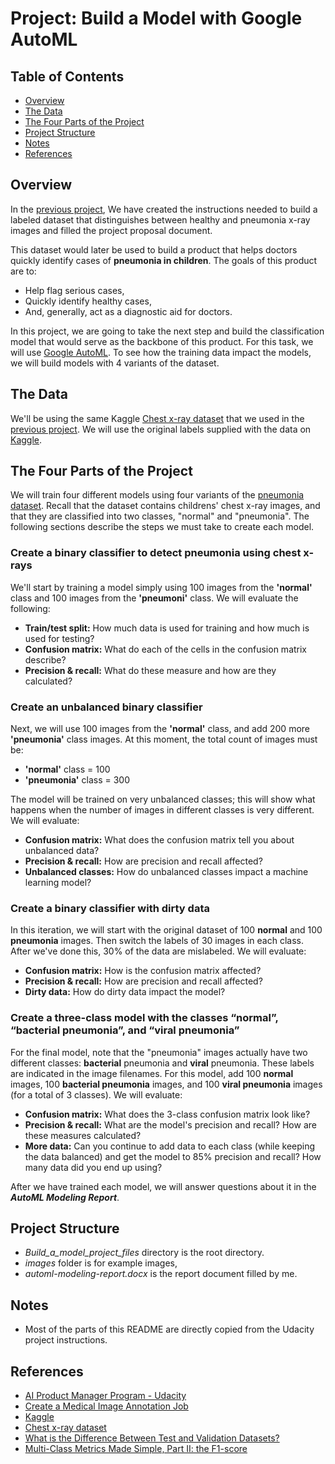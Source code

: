 #  Project: Build a Model with Google AutoML

## Table of Contents 

- [Overview](#overview)
- [The Data](#data)
- [The Four Parts of the Project](#parts)
- [Project Structure](#structure)
- [Notes](#notes)
- [References](#references)

## Overview  <a name="overview"/>

In the [previous project](https://github.com/ErkanHatipoglu/AI-Product-Manager-Nanodegree-Program/tree/main/1-%20Create%20a%20Medical%20Image%20Annotation%20Job), We have created the instructions needed to build a labeled dataset that distinguishes between healthy and pneumonia x-ray images and filled the project proposal document. 

This dataset would later be used to build a product that helps doctors quickly identify cases of **pneumonia in children**. The goals of this product are to:

- Help flag serious cases,
- Quickly identify healthy cases,
- And, generally, act as a diagnostic aid for doctors.

In this project, we are going to take the next step and build the classification model that would serve as the backbone of this product. For this task, we will use [Google AutoML](https://cloud.google.com/automl/). To see how the training data impact the models, we will build models with 4 variants of the dataset.

## The Data  <a name="data"/>

We'll be using the same Kaggle [Chest x-ray dataset](https://www.kaggle.com/paultimothymooney/chest-xray-pneumonia) that we used in the [previous project](https://github.com/ErkanHatipoglu/AI-Product-Manager-Nanodegree-Program/tree/main/1-%20Create%20a%20Medical%20Image%20Annotation%20Job). We will use the original labels supplied with the data on [Kaggle](https://www.kaggle.com).

## The Four Parts of the Project <a name="parts"/>

We will train four different models using four variants of the [pneumonia dataset](https://www.kaggle.com/paultimothymooney/chest-xray-pneumonia). Recall that the dataset contains childrens' chest x-ray images, and that they are classified into two classes, "normal" and "pneumonia". The following sections describe the steps we must take to create each model.

### Create a binary classifier to detect pneumonia using chest x-rays

We'll start by training a model simply using 100 images from the **'normal'** class and 100 images from the **'pneumoni'** class. We will evaluate the following:

- **Train/test split:** How much data is used for training and how much is used for testing?
- **Confusion matrix:** What do each of the cells in the confusion matrix describe?
- **Precision & recall:** What do these measure and how are they calculated?

### Create an unbalanced binary classifier

Next, we will use 100 images from the **'normal'** class, and add 200 more **'pneumonia'** class images. At this moment, the total count of images must be:

- **'normal'** class = 100
- **'pneumonia'** class = 300

The model will be trained on very unbalanced classes; this will show what happens when the number of images in different classes is very different. We will evaluate:

- **Confusion matrix:** What does the confusion matrix tell you about unbalanced data?
- **Precision & recall:** How are precision and recall affected?
- **Unbalanced classes:** How do unbalanced classes impact a machine learning model?

### Create a binary classifier with dirty data

In this iteration, we will start with the original dataset of 100 **normal** and 100 **pneumonia** images. Then switch the labels of 30 images in each class. After we've done this, 30% of the data are mislabeled. We will evaluate:

- **Confusion matrix:** How is the confusion matrix affected?
- **Precision & recall:** How are precision and recall affected?
- **Dirty data:** How do dirty data impact the model?

### Create a three-class model with the classes “normal”, “bacterial pneumonia”, and “viral pneumonia”

For the final model, note that the "pneumonia" images actually have two different classes: **bacterial** pneumonia and **viral** pneumonia. These labels are indicated in the image filenames. For this model, add 100 **normal** images, 100 **bacterial pneumonia** images, and 100 **viral pneumonia** images (for a total of 3 classes). We will evaluate:

- **Confusion matrix:** What does the 3-class confusion matrix look like?
- **Precision & recall:** What are the model's precision and recall? How are these measures calculated?
- **More data:** Can you continue to add data to each class (while keeping the data balanced) and get the model to 85% precision and recall? How many data did you end up using?

After we have trained each model, we will answer questions about it in the ***AutoML Modeling Report***.

## Project Structure <a name="structure"/>

- *Build_a_model_project_files* directory is the root directory. 
- *images* folder is for example images, 
- *automl-modeling-report.docx* is the report document filled by me.

## Notes <a name="notes"/>
- Most of the parts of this README are directly copied from the Udacity project instructions.

## References <a name="references"/>

- [AI Product Manager Program - Udacity](https://www.udacity.com/course/ai-product-manager-nanodegree--nd088)
- [Create a Medical Image Annotation Job](https://github.com/ErkanHatipoglu/AI-Product-Manager-Nanodegree-Program/tree/main/1-%20Create%20a%20Medical%20Image%20Annotation%20Job)
- [Kaggle](https://www.kaggle.com)
- [Chest x-ray dataset](https://www.kaggle.com/paultimothymooney/chest-xray-pneumonia)
- [What is the Difference Between Test and Validation Datasets?](https://machinelearningmastery.com/difference-test-validation-datasets/)
- [Multi-Class Metrics Made Simple, Part II: the F1-score](https://towardsdatascience.com/multi-class-metrics-made-simple-part-ii-the-f1-score-ebe8b2c2ca1)